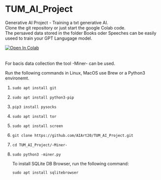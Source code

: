 # TUM_AI_Project
Generative AI Project - Training a txt generative AI.
<br />
Clone the git repository or just start the google Colab code.
<br />
The persaved data stored in the folder Books oder Speeches can be easily useed to train your GPT Langugage model.

<a target="_blank" href="https://colab.research.google.com/github/AIArt20/TUM_AI_Project/blob/main/Generative_AI_Project_TUM.ipynb">
  <img src="https://colab.research.google.com/assets/colab-badge.svg" alt="Open In Colab"/>
</a>
<br />
<br />
<br />
For bacis data collection the tool -Miner- can be used.

Run the following commands in Linux,  MacOS use Brew or a Python3 environemt. 

1. ```
   sudo apt install git
   ```

2. ```
   sudo apt install python3-pip
   ```

3. ```
   pip3 install pysocks
   ```

4. ```
   sudo apt install tor
   ```

5. ```
   sudo apt install screen
   ```

6. ```
   git clone https://github.com/AIArt20/TUM_AI_Project.git
   ```

7. ```
   cd TUM_AI_Project/-Miner-
   ```

8. ```
   sudo python3 -miner.py
   ```

   To install SQLite DB Browser, run the following command:

   ```
   sudo apt install sqlitebrowser
   ```
